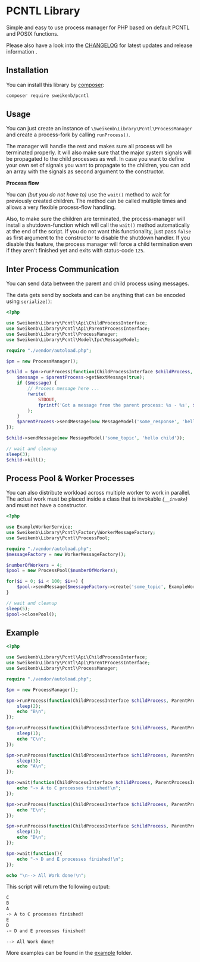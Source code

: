 # PCNTL Library

Simple and easy to use process manager for PHP based on default PCNTL and POSIX functions.

Please also have a look into the [CHANGELOG](CHANGELOG.md) for latest updates and release information .

## Installation

You can install this library by [composer](https://getcomposer.org/):

```bash
composer require sweikenb/pcntl
```

## Usage

You can just create an instance of `\Sweikenb\Library\Pcntl\ProcessManager` and create a process-fork by
calling `runProcess()`.

The manager will handle the rest and makes sure all process will be terminated properly. It will also make sure that
the major system signals will be propagated to the child processes as well. In case you want to define your own set of
signals you want to propagate to the children, you can add an array with the signals as second argument to the
constructor.

**Process flow**

You can _(but you do not have to)_ use the `wait()` method to wait for previously created children. The method can be
called multiple times and allows a very flexible process-flow handling.

Also, to make sure the children are terminated, the process-manager will install a shutdown-function which will call
the `wait()` method automatically at the end of the script. If you do not want this functionality, just pass `false` as
first argument to the constructor to disable the shutdown handler. If you disable this feature, the process manager will
force a child termination even if they aren't finished yet and exits with status-code `125`.

## Inter Process Communication

You can send data between the parent and child process using messages.

The data gets send by sockets and can be anything that can be encoded using `serialize()`:

```php
<?php

use Sweikenb\Library\Pcntl\Api\ChildProcessInterface;
use Sweikenb\Library\Pcntl\Api\ParentProcessInterface;
use Sweikenb\Library\Pcntl\ProcessManager;
use Sweikenb\Library\Pcntl\Model\Ipc\MessageModel;

require "./vendor/autoload.php";

$pm = new ProcessManager();

$child = $pm->runProcess(function(ChildProcessInterface $childProcess, ParentProcessInterface $parentProcess){
    $message = $parentProcess->getNextMessage(true);
    if ($message) {
        // Process message here ...
        fwrite(
            STDOUT,
            fprintf('Got a message from the parent process: %s - %s', $message->getTopic(), $message->getPayload())
        );
    }
    $parentProcess->sendMessage(new MessageModel('some_response', 'hello parent'));
});

$child->sendMessage(new MessageModel('some_topic', 'hello child'));

// wait and cleanup
sleep(3);
$child->kill();
```

## Process Pool & Worker Processes

You can also distribute workload across multiple worker to work in parallel. The actual work must be placed inside a
class that is invokable _(`__invoke`)_ and must not have a constructor.

```php
<?php

use ExampleWorkerService;
use Sweikenb\Library\Pcntl\Factory\WorkerMessageFactory;
use Sweikenb\Library\Pcntl\ProcessPool;

require "./vendor/autoload.php";
$messageFactory = new WorkerMessageFactory();

$numberOfWorkers = 4;
$pool = new ProcessPool($numberOfWorkers);

for($i = 0; $i < 100; $i++) {
    $pool->sendMessage($messageFactory->create('some_topic', ExampleWorkerService::class));
}

// wait and cleanup
sleep(5);
$pool->closePool();
```

## Example

```php
<?php

use Sweikenb\Library\Pcntl\Api\ChildProcessInterface;
use Sweikenb\Library\Pcntl\Api\ParentProcessInterface;
use Sweikenb\Library\Pcntl\ProcessManager;

require "./vendor/autoload.php";

$pm = new ProcessManager();

$pm->runProcess(function(ChildProcessInterface $childProcess, ParentProcessInterface $parentProcess){
    sleep(2);
    echo "B\n";
});

$pm->runProcess(function(ChildProcessInterface $childProcess, ParentProcessInterface $parentProcess){
    sleep(1);
    echo "C\n";
});

$pm->runProcess(function(ChildProcessInterface $childProcess, ParentProcessInterface $parentProcess){
    sleep(3);
    echo "A\n";
});

$pm->wait(function(ChildProcessInterface $childProcess, ParentProcessInterface $parentProcess){
    echo "-> A to C processes finished!\n";
});

$pm->runProcess(function(ChildProcessInterface $childProcess, ParentProcessInterface $parentProcess){
    echo "E\n";
});

$pm->runProcess(function(ChildProcessInterface $childProcess, ParentProcessInterface $parentProcess){
    sleep(1);
    echo "D\n";
});

$pm->wait(function(){
    echo "-> D and E processes finished!\n";
});

echo "\n--> All Work done!\n";
```

This script will return the following output:

```bash
C
B
A
-> A to C processes finished!
E
D
-> D and E processes finished!

--> All Work done!
```

More examples can be found in the [example](./example) folder.
